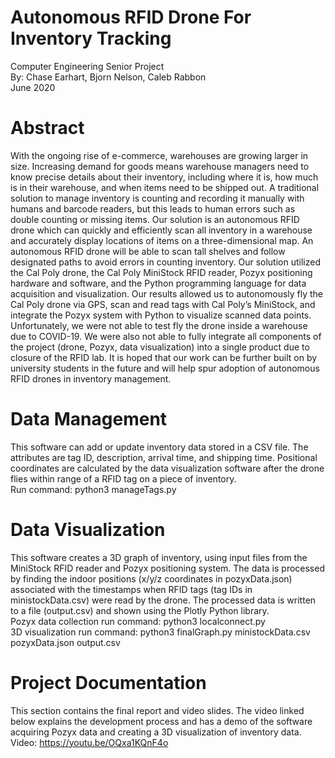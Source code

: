 # Autonomous RFID Drone For Inventory Tracking
Computer Engineering Senior Project  
By: Chase Earhart, Bjorn Nelson, Caleb Rabbon  
June 2020  

# Abstract
With the ongoing rise of e-commerce, warehouses are growing larger in size. Increasing demand for goods means warehouse managers need to know precise details about their inventory, including where it is, how much is in their warehouse, and when items need to be shipped out. A traditional solution to manage inventory is counting and recording it manually with humans and barcode readers, but this leads to human errors such as double counting or missing items. Our solution is an autonomous RFID drone which can quickly and efficiently scan all inventory in a warehouse and accurately display locations of items on a three-dimensional map. An autonomous RFID drone will be able to scan tall shelves and follow designated paths to avoid errors in counting inventory. Our solution utilized the Cal Poly drone, the Cal Poly MiniStock RFID reader, Pozyx positioning hardware and software, and the Python programming language for data acquisition and visualization. Our results allowed us to autonomously fly the Cal Poly drone via GPS, scan and read tags with Cal Poly’s MiniStock, and integrate the Pozyx system with Python to visualize scanned data points. Unfortunately, we were not able to test fly the drone inside a warehouse due to COVID-19. We were also not able to fully integrate all components of the project (drone, Pozyx, data visualization) into a single product due to closure of the RFID lab. It is hoped that our work can be further built on by university students in the future and will help spur adoption of autonomous RFID drones in inventory management.

# Data Management
This software can add or update inventory data stored in a CSV file. The attributes are tag ID, description, arrival time, and shipping time. Positional coordinates are calculated by the data visualization software after the drone flies within range of a RFID tag on a piece of inventory.  
Run command: python3 manageTags.py  

# Data Visualization
This software creates a 3D graph of inventory, using input files from the MiniStock RFID reader and Pozyx positioning system. The data is processed by finding the indoor positions (x/y/z coordinates in pozyxData.json) associated with the timestamps when RFID tags (tag IDs in ministockData.csv) were read by the drone. The processed data is written to a file (output.csv) and shown using the Plotly Python library.  
Pozyx data collection run command: python3 localconnect.py  
3D visualization run command: python3 finalGraph.py ministockData.csv pozyxData.json output.csv  

# Project Documentation
This section contains the final report and video slides. The video linked below explains the development process and has a demo of the software acquiring Pozyx data and creating a 3D visualization of inventory data.  
Video: https://youtu.be/OQxa1KQnF4o  
